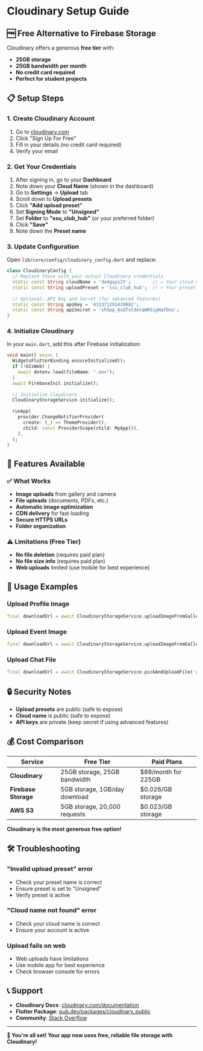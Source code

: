 # Cloudinary Setup Guide

## 🆓 Free Alternative to Firebase Storage

Cloudinary offers a generous **free tier** with:
- **25GB storage**
- **25GB bandwidth per month**
- **No credit card required**
- **Perfect for student projects**

## 📋 Setup Steps

### 1. Create Cloudinary Account
1. Go to [cloudinary.com](https://cloudinary.com)
2. Click "Sign Up For Free"
3. Fill in your details (no credit card required)
4. Verify your email

### 2. Get Your Credentials
1. After signing in, go to your **Dashboard**
2. Note down your **Cloud Name** (shown in the dashboard)
3. Go to **Settings** → **Upload** tab
4. Scroll down to **Upload presets**
5. Click **"Add upload preset"**
6. Set **Signing Mode** to **"Unsigned"**
7. Set **Folder** to **"ssu_club_hub"** (or your preferred folder)
8. Click **"Save"**
9. Note down the **Preset name**

### 3. Update Configuration
Open `lib/core/config/cloudinary_config.dart` and replace:

```dart
class CloudinaryConfig {
  // Replace these with your actual Cloudinary credentials
  static const String cloudName = 'da4gqys2t';        // ← Your cloud name
  static const String uploadPreset = 'ssu_club_hub';  // ← Your preset name
  
  // Optional: API Key and Secret (for advanced features)
  static const String apiKey = '431371291439882';
  static const String apiSecret = 'sh5pp_AxQTsCdetqWR5igHqfDoo';
}
```

### 4. Initialize Cloudinary
In your `main.dart`, add this after Firebase initialization:

```dart
void main() async {
  WidgetsFlutterBinding.ensureInitialized();
  if (!kIsWeb) {
    await dotenv.load(fileName: ".env");
  }
  await FirebaseInit.initialize();
  
  // Initialize Cloudinary
  CloudinaryStorageService.initialize();
  
  runApp(
    provider.ChangeNotifierProvider(
      create: (_) => ThemeProvider(),
      child: const ProviderScope(child: MyApp()),
    ),
  );
}
```

## 🚀 Features Available

### ✅ What Works
- **Image uploads** from gallery and camera
- **File uploads** (documents, PDFs, etc.)
- **Automatic image optimization**
- **CDN delivery** for fast loading
- **Secure HTTPS URLs**
- **Folder organization**

### ⚠️ Limitations (Free Tier)
- **No file deletion** (requires paid plan)
- **No file size info** (requires paid plan)
- **Web uploads** limited (use mobile for best experience)

## 📱 Usage Examples

### Upload Profile Image
```dart
final downloadUrl = await CloudinaryStorageService.uploadImageFromGallery('profiles');
```

### Upload Event Image
```dart
final downloadUrl = await CloudinaryStorageService.uploadImageFromGallery('events');
```

### Upload Chat File
```dart
final downloadUrl = await CloudinaryStorageService.pickAndUploadFile('chat');
```

## 🔒 Security Notes

- **Upload presets** are public (safe to expose)
- **Cloud name** is public (safe to expose)
- **API keys** are private (keep secret if using advanced features)

## 💰 Cost Comparison

| Service | Free Tier | Paid Plans |
|---------|-----------|------------|
| **Cloudinary** | 25GB storage, 25GB bandwidth | $89/month for 225GB |
| **Firebase Storage** | 5GB storage, 1GB/day download | $0.026/GB storage |
| **AWS S3** | 5GB storage, 20,000 requests | $0.023/GB storage |

**Cloudinary is the most generous free option!**

## 🛠️ Troubleshooting

### "Invalid upload preset" error
- Check your preset name is correct
- Ensure preset is set to "Unsigned"
- Verify preset is active

### "Cloud name not found" error
- Check your cloud name is correct
- Ensure your account is active

### Upload fails on web
- Web uploads have limitations
- Use mobile app for best experience
- Check browser console for errors

## 📞 Support

- **Cloudinary Docs**: [cloudinary.com/documentation](https://cloudinary.com/documentation)
- **Flutter Package**: [pub.dev/packages/cloudinary_public](https://pub.dev/packages/cloudinary_public)
- **Community**: [Stack Overflow](https://stackoverflow.com/questions/tagged/cloudinary)

---

**🎉 You're all set! Your app now uses free, reliable file storage with Cloudinary!** 